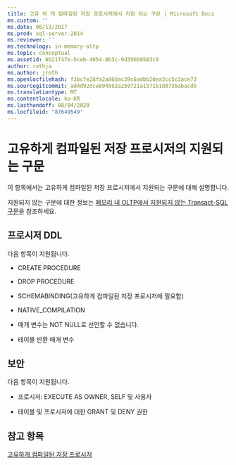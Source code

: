 ```yaml
---
title: 고유 하 게 컴파일된 저장 프로시저에서 지원 되는 구문 | Microsoft Docs
ms.custom: ''
ms.date: 06/13/2017
ms.prod: sql-server-2014
ms.reviewer: ''
ms.technology: in-memory-oltp
ms.topic: conceptual
ms.assetid: 6b21f47e-bceb-4054-8b3c-9d39bb9583c0
author: rothja
ms.author: jroth
ms.openlocfilehash: f3bc7e28fa2a868ac39c6adbb2dea3cc5c3ace73
ms.sourcegitcommit: ad4d92dce894592a259721a1571b1d8736abacdb
ms.translationtype: MT
ms.contentlocale: ko-KR
ms.lasthandoff: 08/04/2020
ms.locfileid: "87649549"
---
```

# <a name="supported-constructs-on-natively-compiled-stored-procedures"></a>고유하게 컴파일된 저장 프로시저의 지원되는 구문
  이 항목에서는 고유하게 컴파일된 저장 프로시저에서 지원되는 구문에 대해 설명합니다.  
  
 지원되지 않는 구문에 대한 정보는 [메모리 내 OLTP에서 지원되지 않는 Transact-SQL 구문](transact-sql-constructs-not-supported-by-in-memory-oltp.md)을 참조하세요.  
  
## <a name="procedure-ddl"></a>프로시저 DDL  
 다음 항목이 지원됩니다.  
  
-   CREATE PROCEDURE  
  
-   DROP PROCEDURE  
  
-   SCHEMABINDING(고유하게 컴파일된 저장 프로시저에 필요함)  
  
-   NATIVE_COMPILATION  
  
-   매개 변수는 NOT NULL로 선언할 수 없습니다.  
  
-   테이블 반환 매개 변수  
  
## <a name="security"></a>보안  
 다음 항목이 지원됩니다.  
  
-   프로시저: EXECUTE AS OWNER, SELF 및 사용자  
  
-   테이블 및 프로시저에 대한 GRANT 및 DENY 권한  
  
## <a name="see-also"></a>참고 항목  
 [고유하게 컴파일된 저장 프로시저](natively-compiled-stored-procedures.md)  
  
  
